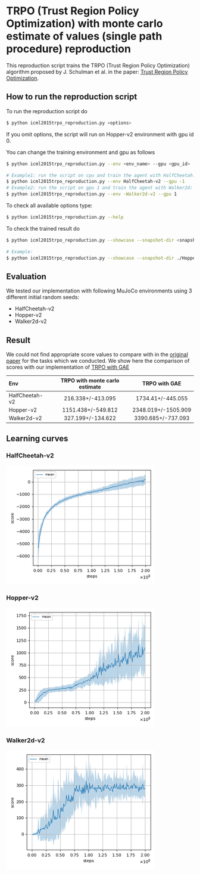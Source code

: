 # TRPO (Trust Region Policy Optimization) with monte carlo estimate of values (single path procedure) reproduction

This reproduction script trains the TRPO (Trust Region Policy Optimization) algorithm proposed by J. Schulman et al. in the paper: [Trust Region Policy Optimization](https://arxiv.org/abs/1502.05477).

## How to run the reproduction script

To run the reproduction script do

```sh
$ python icml2015trpo_reproduction.py <options>
```

If you omit options, the script will run on Hopper-v2 environment with gpu id 0.

You can change the training environment and gpu as follows

```sh
$ python icml2015trpo_reproduction.py --env <env_name> --gpu <gpu_id>
```

```sh
# Example1: run the script on cpu and train the agent with HalfCheetah:
$ python icml2015trpo_reproduction.py --env HalfCheetah-v2 --gpu -1
# Example2: run the script on gpu 1 and train the agent with Walker2d:
$ python icml2015trpo_reproduction.py --env -Walker2d-v2 --gpu 1
```

To check all available options type:

```sh
$ python icml2015trpo_reproduction.py --help
```

To check the trained result do

```sh
$ python icml2015trpo_reproduction.py --showcase --snapshot-dir <snapshot_dir> --render
```

```sh
# Example:
$ python icml2015trpo_reproduction.py --showcase --snapshot-dir ./Hopper-v2/seed-1/iteration-1000000/ --render
```

## Evaluation

We tested our implementation with following MuJoCo environments using 3 different initial random seeds:

- HalfCheetah-v2
- Hopper-v2
- Walker2d-v2

## Result

We could not find appropriate score values to compare with in the [original paper](https://arxiv.org/pdf/1502.05477.pdf) for the tasks which we conducted.
We show here the comparison of scores with our implementation of [TRPO with GAE](../trpo/README.md)

|Env|TRPO with monte carlo estimate|TRPO with GAE|
|:---|:---:|:---:|
|HalfCheetah-v2|216.338+/-413.095|1734.41+/-445.055|
|Hopper-v2|1151.438+/-549.812|2348.019+/-1505.909|
|Walker2d-v2|327.199+/-134.622|3390.685+/-737.093|

## Learning curves

### HalfCheetah-v2

![HalfCheetah-v2 Result](reproduction_results/HalfCheetah-v2_results/result.png)

### Hopper-v2

![Hopper-v2 Result](reproduction_results/Hopper-v2_results/result.png)

### Walker2d-v2

![Walker2d-v2 Result](reproduction_results/Walker2d-v2_results/result.png)
